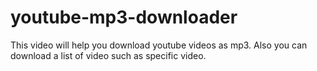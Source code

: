 # youtube-mp3-downloader
This video will help you download youtube videos as mp3. Also you can download a list of video such as specific video.